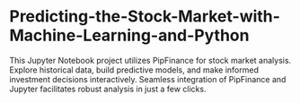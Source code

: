 # Predicting-the-Stock-Market-with-Machine-Learning-and-Python
This Jupyter Notebook project utilizes PipFinance for stock market analysis. Explore historical data, build predictive models, and make informed investment decisions interactively. Seamless integration of PipFinance and Jupyter facilitates robust analysis in just a few clicks.

